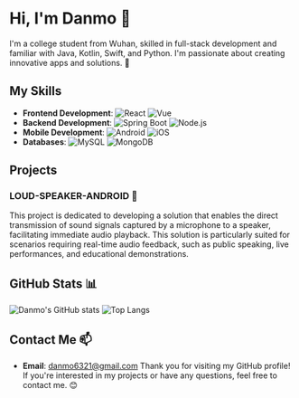 # Hi, I'm Danmo 👋

I'm a college student from Wuhan, skilled in full-stack development and familiar with Java, Kotlin, Swift, and Python. I'm passionate about creating innovative apps and solutions. 🚀

## My Skills
- **Frontend Development**: ![React](https://img.shields.io/badge/-React-61DAFB?logo=react&logoColor=white) ![Vue](https://img.shields.io/badge/-Vue-4FC08D?logo=vue.js&logoColor=white)
- **Backend Development**: ![Spring Boot](https://img.shields.io/badge/-Spring%20Boot-6DB33F?logo=spring-boot&logoColor=white) ![Node.js](https://img.shields.io/badge/-Node.js-339933?logo=node.js&logoColor=white)
- **Mobile Development**: ![Android](https://img.shields.io/badge/-Android-3DDC84?logo=android&logoColor=white) ![iOS](https://img.shields.io/badge/-iOS-000000?logo=apple&logoColor=white)
- **Databases**: ![MySQL](https://img.shields.io/badge/-MySQL-4479A1?logo=mysql&logoColor=white) ![MongoDB](https://img.shields.io/badge/-MongoDB-47A248?logo=mongodb&logoColor=white)

## Projects
### LOUD-SPEAKER-ANDROID 📢
This project is dedicated to developing a solution that enables the direct transmission of sound signals captured by a microphone to a speaker, facilitating immediate audio playback. This solution is particularly suited for scenarios requiring real-time audio feedback, such as public speaking, live performances, and educational demonstrations.

## GitHub Stats 📊
![Danmo's GitHub stats](https://github-readme-stats.vercel.app/api?username=ruv2005&show_icons=true&theme=radical)
![Top Langs](https://github-readme-stats.vercel.app/api/top-langs/?username=ruv2005&layout=compact&theme=radical)

## Contact Me 📫
- **Email**: danmo6321@gmail.com
Thank you for visiting my GitHub profile! If you're interested in my projects or have any questions, feel free to contact me. 😊
```
